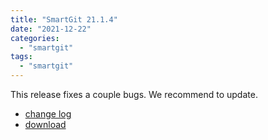 ```yaml
---
title: "SmartGit 21.1.4"
date: "2021-12-22"
categories: 
  - "smartgit"
tags: 
  - "smartgit"
---
```


This release fixes a couple bugs. We recommend to update.

- [change log](https://www.syntevo.com/smartgit/changelog-21.1.x.txt)
- [download](https://www.syntevo.com/smartgit/download/archive)
